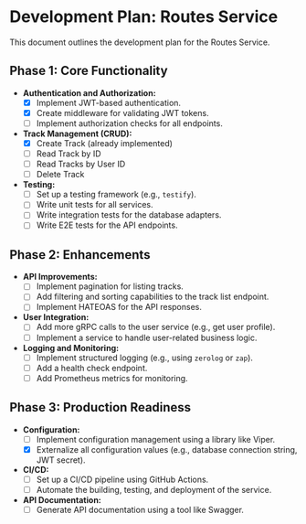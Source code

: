 # Development Plan: Routes Service

This document outlines the development plan for the Routes Service.

## Phase 1: Core Functionality

- **Authentication and Authorization:**
  - [x] Implement JWT-based authentication.
  - [x] Create middleware for validating JWT tokens.
  - [ ] Implement authorization checks for all endpoints.

- **Track Management (CRUD):**
  - [x] Create Track (already implemented)
  - [ ] Read Track by ID
  - [ ] Read Tracks by User ID
  - [ ] Delete Track

- **Testing:**
  - [ ] Set up a testing framework (e.g., `testify`).
  - [ ] Write unit tests for all services.
  - [ ] Write integration tests for the database adapters.
  - [ ] Write E2E tests for the API endpoints.

## Phase 2: Enhancements

- **API Improvements:**
  - [ ] Implement pagination for listing tracks.
  - [ ] Add filtering and sorting capabilities to the track list endpoint.
  - [ ] Implement HATEOAS for the API responses.

- **User Integration:**
  - [ ] Add more gRPC calls to the user service (e.g., get user profile).
  - [ ] Implement a service to handle user-related business logic.

- **Logging and Monitoring:**
  - [ ] Implement structured logging (e.g., using `zerolog` or `zap`).
  - [ ] Add a health check endpoint.
  - [ ] Add Prometheus metrics for monitoring.

## Phase 3: Production Readiness

- **Configuration:**
  - [ ] Implement configuration management using a library like Viper.
  - [x] Externalize all configuration values (e.g., database connection string, JWT secret).

- **CI/CD:**
  - [ ] Set up a CI/CD pipeline using GitHub Actions.
  - [ ] Automate the building, testing, and deployment of the service.

- **API Documentation:**
  - [ ] Generate API documentation using a tool like Swagger.
